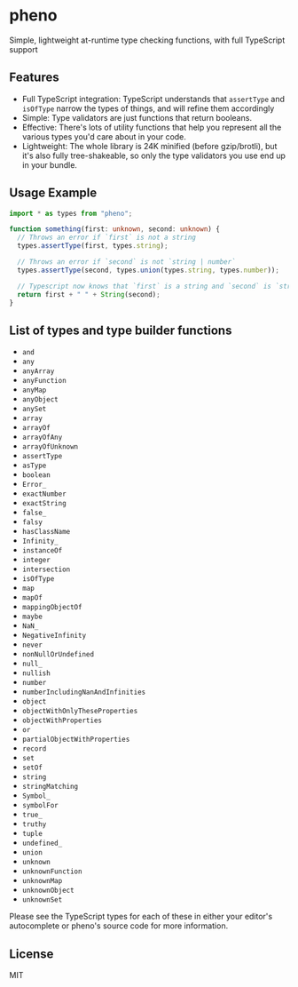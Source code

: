 # pheno

Simple, lightweight at-runtime type checking functions, with full TypeScript support

## Features

- Full TypeScript integration: TypeScript understands that `assertType` and `isOfType` narrow the types of things, and will refine them accordingly
- Simple: Type validators are just functions that return booleans.
- Effective: There's lots of utility functions that help you represent all the various types you'd care about in your code.
- Lightweight: The whole library is 24K minified (before gzip/brotli), but it's also fully tree-shakeable, so only the type validators you use end up in your bundle.

## Usage Example

```ts
import * as types from "pheno";

function something(first: unknown, second: unknown) {
  // Throws an error if `first` is not a string
  types.assertType(first, types.string);

  // Throws an error if `second` is not `string | number`
  types.assertType(second, types.union(types.string, types.number));

  // Typescript now knows that `first` is a string and `second` is `string | number`
  return first + " " + String(second);
}
```

## List of types and type builder functions

- `and`
- `any`
- `anyArray`
- `anyFunction`
- `anyMap`
- `anyObject`
- `anySet`
- `array`
- `arrayOf`
- `arrayOfAny`
- `arrayOfUnknown`
- `assertType`
- `asType`
- `boolean`
- `Error_`
- `exactNumber`
- `exactString`
- `false_`
- `falsy`
- `hasClassName`
- `Infinity_`
- `instanceOf`
- `integer`
- `intersection`
- `isOfType`
- `map`
- `mapOf`
- `mappingObjectOf`
- `maybe`
- `NaN_`
- `NegativeInfinity`
- `never`
- `nonNullOrUndefined`
- `null_`
- `nullish`
- `number`
- `numberIncludingNanAndInfinities`
- `object`
- `objectWithOnlyTheseProperties`
- `objectWithProperties`
- `or`
- `partialObjectWithProperties`
- `record`
- `set`
- `setOf`
- `string`
- `stringMatching`
- `Symbol_`
- `symbolFor`
- `true_`
- `truthy`
- `tuple`
- `undefined_`
- `union`
- `unknown`
- `unknownFunction`
- `unknownMap`
- `unknownObject`
- `unknownSet`

Please see the TypeScript types for each of these in either your editor's autocomplete or pheno's source code for more information.

## License

MIT
